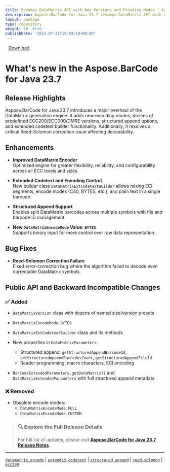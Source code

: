 ```yaml
---
title: Revamps DataMatrix API with New Versions and Encoding Modes | Aspose.BarCode for Java 23.7
description: Aspose.BarCode for Java 23.7 revamps DataMatrix API with new encoding modes, ECC versions, and extended codetext support while fixing Reed-Solomon correction bugs.
layout: package
type: repository
weight: 00	#rem
publishDate: "2023-07-31T15:04:59+00:00"
---
```


<div class="downloadandnotes">
<a title="Download Zip Package of Aspose.BarCode v23.7" href="https://releases.aspose.com/java/repo/com/aspose/aspose-barcode/23.7/aspose-barcode-23.7-java.zip" class="btn btn-primary dwnam3"><i class="glyphicon glyphicon-download-alt" style="padding-right:10px"></i> Download</a></div>

# What's new in the Aspose.BarCode for Java 23.7

## Release Highlights

Aspose.BarCode for Java 23.7 introduces a major overhaul of the DataMatrix generation engine. It adds new encoding modes, dozens of predefined ECC200/ECC000/DMRE versions, structured append options, and extended codetext builder functionality. Additionally, it resolves a critical Reed-Solomon correction issue affecting decodability.

## Enhancements

- **Improved DataMatrix Encoder**  
  Optimized engine for greater flexibility, reliability, and configurability across all ECC levels and sizes.

- **Extended Codetext and Encoding Control**  
  New builder class `DataMatrixExtCodetextBuilder` allows mixing ECI segments, encode modes (C40, BYTES, etc.), and plain text in a single barcode.

- **Structured Append Support**  
  Enables split DataMatrix barcodes across multiple symbols with file and barcode ID management.

- **New `DataMatrixEncodeMode` Value: `BYTES`**  
  Supports binary input for more control over raw data representation.

## Bug Fixes

- **Reed-Solomon Correction Failure**  
  Fixed error-correction bug where the algorithm failed to decode even correctable DataMatrix symbols.

## Public API and Backward Incompatible Changes

### ✅ Added

- `DataMatrixVersion` class with dozens of named size/version presets  
- `DataMatrixEncodeMode.BYTES`  
- `DataMatrixExtCodetextBuilder` class and its methods  
- New properties in `DataMatrixParameters`:
  - Structured append: `getStructuredAppendBarcodeId`, `getStructuredAppendBarcodesCount`, `getStructuredAppendFileId`
  - Reader programming, macro characters, ECI encoding

- `BarCodeExtendedParameters.getDataMatrix()` and `DataMatrixExtendedParameters` with full structured append metadata

### ❌ Removed

- Obsolete encode modes:
  - `DataMatrixEncodeMode.FULL`  
  - `DataMatrixEncodeMode.CUSTOM`

> ### 🔍 Explore the Full Release Details
>
> For full list of updates, please visit **[Aspose.BarCode for Java 23.7 Release Notes](https://releases.aspose.com/barcode/java/release-notes/2023/aspose-barcode-for-java-23-7-release-notes/).**

---

[`datamatrix encode`](https://search.aspose.com/q/datamatrix-encode.html) | [`extended codetext`](https://search.aspose.com/q/extended-codetext.html) | [`structured append`](https://search.aspose.com/q/structured-append.html) | [`reed-solomon`](https://search.aspose.com/q/reed-solomon.html) | [`ecc200`](https://search.aspose.com/q/ecc200.html)
